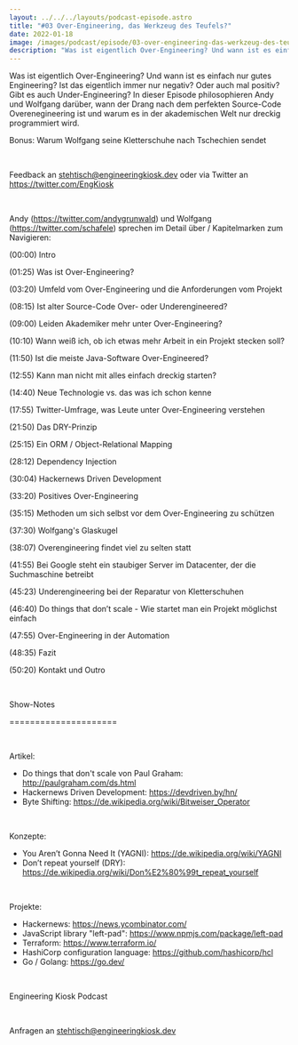 ```yaml
---
layout: ../../../layouts/podcast-episode.astro
title: "#03 Over-Engineering, das Werkzeug des Teufels?"
date: 2022-01-18
image: /images/podcast/episode/03-over-engineering-das-werkzeug-des-teufels.jpg
description: "Was ist eigentlich Over-Engineering? Und wann ist es einfach nur gutes Engineering? Ist das eigentlich immer nur negativ? ..."
---
```


<p>Was ist eigentlich Over-Engineering? Und wann ist es einfach nur gutes Engineering? Ist das eigentlich immer nur negativ? Oder auch mal positiv? Gibt es auch Under-Engineering? In dieser Episode philosophieren Andy und Wolfgang darüber, wann der Drang nach dem perfekten Source-Code Overenegineering ist und warum es in der akademischen Welt nur dreckig programmiert wird.</p><p>Bonus: Warum Wolfgang seine Kletterschuhe nach Tschechien sendet</p><p><br></p><p>Feedback an <a href="mailto:stehtisch@engineeringkiosk.dev" rel="nofollow">stehtisch@engineeringkiosk.dev</a> oder via Twitter an <a href="https://twitter.com/EngKiosk" rel="nofollow">https://twitter.com/EngKiosk</a></p><p><br></p><p>Andy (<a href="https://twitter.com/andygrunwald" rel="nofollow">https://twitter.com/andygrunwald</a>) und Wolfgang (<a href="https://twitter.com/schafele" rel="nofollow">https://twitter.com/schafele</a>) sprechen im Detail über / Kapitelmarken zum Navigieren:</p><p>(00:00) Intro</p><p>(01:25) Was ist Over-Engineering?</p><p>(03:20) Umfeld vom Over-Engineering und die Anforderungen vom Projekt</p><p>(08:15) Ist alter Source-Code Over- oder Underengineered?</p><p>(09:00) Leiden Akademiker mehr unter Over-Engineering?</p><p>(10:10) Wann weiß ich, ob ich etwas mehr Arbeit in ein Projekt stecken soll?</p><p>(11:50) Ist die meiste Java-Software Over-Engineered?</p><p>(12:55) Kann man nicht mit alles einfach dreckig starten?</p><p>(14:40) Neue Technologie vs. das was ich schon kenne</p><p>(17:55) Twitter-Umfrage, was Leute unter Over-Engineering verstehen</p><p>(21:50) Das DRY-Prinzip</p><p>(25:15) Ein ORM / Object-Relational Mapping</p><p>(28:12) Dependency Injection</p><p>(30:04) Hackernews Driven Development</p><p>(33:20) Positives Over-Engineering</p><p>(35:15) Methoden um sich selbst vor dem Over-Engineering zu schützen</p><p>(37:30) Wolfgang&#39;s Glaskugel</p><p>(38:07) Overengineering findet viel zu selten statt</p><p>(41:55) Bei Google steht ein staubiger Server im Datacenter, der die Suchmaschine betreibt</p><p>(45:23) Underengineering bei der Reparatur von Kletterschuhen</p><p>(46:40) Do things that don’t scale - Wie startet man ein Projekt möglichst einfach</p><p>(47:55) Over-Engineering in der Automation </p><p>(48:35) Fazit</p><p>(50:20) Kontakt und Outro</p><p><br></p><p>Show-Notes</p><p>=====================</p><p><br></p><p>Artikel:</p><ul><li>Do things that don&#39;t scale von Paul Graham: <a href="http://paulgraham.com/ds.html" rel="nofollow">http://paulgraham.com/ds.html</a></li><li>Hackernews Driven Development: <a href="https://devdriven.by/hn/" rel="nofollow">https://devdriven.by/hn/</a></li><li>Byte Shifting: <a href="https://de.wikipedia.org/wiki/Bitweiser_Operator" rel="nofollow">https://de.wikipedia.org/wiki/Bitweiser_Operator</a></li></ul><p><br></p><p>Konzepte:</p><ul><li>You Aren’t Gonna Need It (YAGNI): <a href="https://de.wikipedia.org/wiki/YAGNI" rel="nofollow">https://de.wikipedia.org/wiki/YAGNI</a></li><li>Don’t repeat yourself (DRY): <a href="https://de.wikipedia.org/wiki/Don%E2%80%99t_repeat_yourself" rel="nofollow">https://de.wikipedia.org/wiki/Don%E2%80%99t_repeat_yourself</a></li></ul><p><br></p><p>Projekte:</p><ul><li>Hackernews: <a href="https://news.ycombinator.com/" rel="nofollow">https://news.ycombinator.com/</a></li><li>JavaScript library &#34;left-pad&#34;: <a href="https://www.npmjs.com/package/left-pad" rel="nofollow">https://www.npmjs.com/package/left-pad</a></li><li>Terraform: <a href="https://www.terraform.io/" rel="nofollow">https://www.terraform.io/</a></li><li>HashiCorp configuration language: <a href="https://github.com/hashicorp/hcl" rel="nofollow">https://github.com/hashicorp/hcl</a></li><li>Go / Golang: <a href="https://go.dev/" rel="nofollow">https://go.dev/</a></li></ul><p><br></p><p>Engineering Kiosk Podcast</p><p><br></p><p>Anfragen an <a href="mailto:stehtisch@engineeringkiosk.dev" rel="nofollow">stehtisch@engineeringkiosk.dev</a></p>